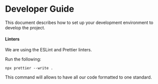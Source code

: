 # Developer Guide

This document describes how to set up your development environment to develop the project. 


#### Linters

We are using the ESLint and Prettier linters. 

Run the following:
```
npx prettier --write .  
```

This command will allows to have all our code formatted to one standard. 